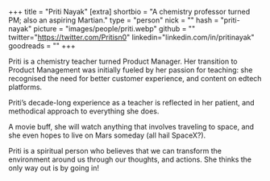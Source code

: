 +++
title = "Priti Nayak"
[extra]
shortbio = "A chemistry professor turned PM; also an aspiring Martian."
type = "person"
nick = ""
hash = "priti-nayak"
picture = "images/people/priti.webp"
github = ""
twitter="https://twitter.com/Pritisn0"
linkedin="linkedin.com/in/pritinayak"
goodreads = ""
+++

  <p class="text-black text-base leading-normal  md:text-xl lg:text-xl md:leading-snug font-light pb-4 md:pb-7">
    Priti is a chemistry teacher turned Product Manager. Her transition to Product Management was initially fueled by her passion for teaching: she recognised the need for better customer experience, and content on edtech platforms.
  </p>
  <p class="text-black text-base leading-normal  md:text-xl lg:text-xl md:leading-snug font-light pb-4 md:pb-7">
    Priti’s decade-long experience as a teacher is reflected in her patient, and methodical approach to everything she does.
  </p>
  <p class="text-black text-base leading-normal  md:text-xl lg:text-xl md:leading-snug font-light pb-4 md:pb-7">
    A movie buff, she will watch anything that involves traveling to space, and she even hopes to live on Mars someday (all hail SpaceX?).
  </p>
  <p class="text-black text-base leading-normal  md:text-xl lg:text-xl md:leading-snug font-light pb-4 md:pb-7">
    Priti is a spiritual person who believes that we can transform the environment around us through our thoughts, and actions. She thinks the only way out is by going in!
  </p>

